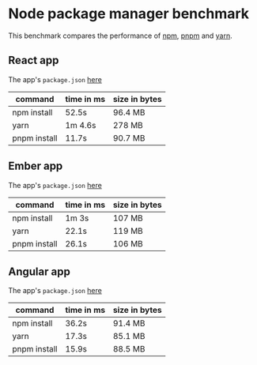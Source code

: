 # Node package manager benchmark

This benchmark compares the performance of [npm](https://github.com/npm/npm), [pnpm](https://github.com/rstacruz/pnpm) and [yarn](https://github.com/yarnpkg/yarn).

## React app

The app's `package.json` [here](./fixtures/react-app/package.json)

| command | time in ms | size in bytes |
| --- | --- | --- |
| npm install | 52.5s | 96.4 MB |
| yarn | 1m 4.6s | 278 MB |
| pnpm install | 11.7s | 90.7 MB |

## Ember app

The app's `package.json` [here](./fixtures/ember-quickstart/package.json)

| command | time in ms | size in bytes |
| --- | --- | --- |
| npm install | 1m 3s | 107 MB |
| yarn | 22.1s | 119 MB |
| pnpm install | 26.1s | 106 MB |

## Angular app

The app's `package.json` [here](./fixtures/angular-quickstart/package.json)

| command | time in ms | size in bytes |
| --- | --- | --- |
| npm install | 36.2s | 91.4 MB |
| yarn | 17.3s | 85.1 MB |
| pnpm install | 15.9s | 88.5 MB |